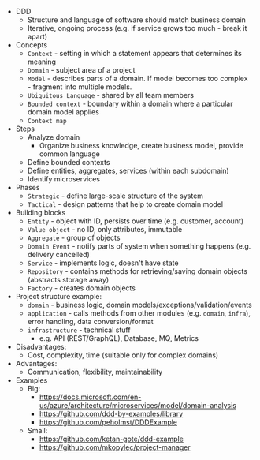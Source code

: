 * DDD
    * Structure and language of software should match business domain
    * Iterative, ongoing process (e.g. if service grows too much - break it apart)
* Concepts
    * `Context` - setting in which a statement appears that determines its meaning
    * `Domain` - subject area of a project
    * `Model` - describes parts of a domain. If model becomes too complex - fragment into multiple models.
    * `Ubiquitous Language` - shared by all team members
    * `Bounded context` - boundary within a domain where a particular domain model applies
    * `Context map`
* Steps
    * Analyze domain
        * Organize business knowledge, create business model, provide common language
    * Define bounded contexts
    * Define entities, aggregates, services (within each subdomain)
    * Identify microservices
* Phases
    * `Strategic` - define large-scale structure of the system
    * `Tactical` - design patterns that help to create domain model
* Building blocks
    * `Entity` - object with ID, persists over time (e.g. customer, account)
    * `Value object` - no ID, only attributes, immutable
    * `Aggregate` - group of objects
    * `Domain Event` - notify parts of system when something happens (e.g. delivery cancelled)
    * `Service` - implements logic, doesn't have state
    * `Repository` - contains methods for retrieving/saving domain objects (abstracts storage away)
    * `Factory` - creates domain objects
* Project structure example:
    * `domain` - business logic, domain models/exceptions/validation/events
    * `application` - calls methods from other modules (e.g. `domain`, `infra`), error handling, data conversion/format
    * `infrastructure` - technical stuff
        * e.g. API (REST/GraphQL), Database, MQ, Metrics
* Disadvantages:
    * Cost, complexity, time (suitable only for complex domains)
* Advantages:
    * Communication, flexibility, maintainability
* Examples
    * Big:
        * https://docs.microsoft.com/en-us/azure/architecture/microservices/model/domain-analysis
        * https://github.com/ddd-by-examples/library
        * https://github.com/peholmst/DDDExample
    * Small:
        * https://github.com/ketan-gote/ddd-example
        * https://github.com/mkopylec/project-manager
